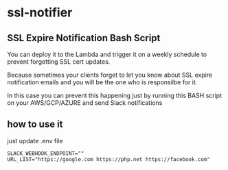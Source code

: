 # ssl-notifier

## SSL Expire Notification Bash Script

You can deploy it to the Lambda and trigger it on a weekly schedule to prevent forgetting SSL cert updates.

Because sometimes your clients forget to let you know about SSL expire notification emails and you will be the one who is responsilbe for it. 

In this case you can prevent this happening just by running this BASH script on your AWS/GCP/AZURE and send Slack notifications

## how to use it

just update .env file

```
SLACK_WEBHOOK_ENDPOINT=""
URL_LIST="https://google.com https://php.net https://facebook.com"

```

